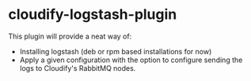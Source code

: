 cloudify-logstash-plugin
========================

This plugin will provide a neat way of:

- Installing logstash (deb or rpm based installations for now)
- Apply a given configuration with the option to configure sending the logs to Cloudify's RabbitMQ nodes.